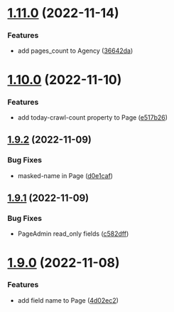 # [1.11.0](https://github.com/ghorbani-mohammad/Crawler-Framework/compare/v1.10.0...v1.11.0) (2022-11-14)


### Features

* add pages_count to Agency ([36642da](https://github.com/ghorbani-mohammad/Crawler-Framework/commit/36642daca8a39a0cbffeaa59326db3ca29a822c1))



# [1.10.0](https://github.com/ghorbani-mohammad/Crawler-Framework/compare/v1.9.2...v1.10.0) (2022-11-10)


### Features

* add today-crawl-count property to Page ([e517b26](https://github.com/ghorbani-mohammad/Crawler-Framework/commit/e517b2689c68a0cb0fe603acf02c67a92ab38009))



## [1.9.2](https://github.com/ghorbani-mohammad/Crawler-Framework/compare/v1.9.1...v1.9.2) (2022-11-09)


### Bug Fixes

* masked-name in Page ([d0e1caf](https://github.com/ghorbani-mohammad/Crawler-Framework/commit/d0e1caf9823a1aa3ae4ae303334a723da606320d))



## [1.9.1](https://github.com/ghorbani-mohammad/Crawler-Framework/compare/v1.9.0...v1.9.1) (2022-11-09)


### Bug Fixes

* PageAdmin read_only fields ([c582dff](https://github.com/ghorbani-mohammad/Crawler-Framework/commit/c582dffba165bdef603a0ab465b21893b902a2b6))



# [1.9.0](https://github.com/ghorbani-mohammad/Crawler-Framework/compare/v1.8.0...v1.9.0) (2022-11-08)


### Features

* add field name to Page ([4d02ec2](https://github.com/ghorbani-mohammad/Crawler-Framework/commit/4d02ec27b5330b7cb56949cfb5823b3c6a78c7b8))



